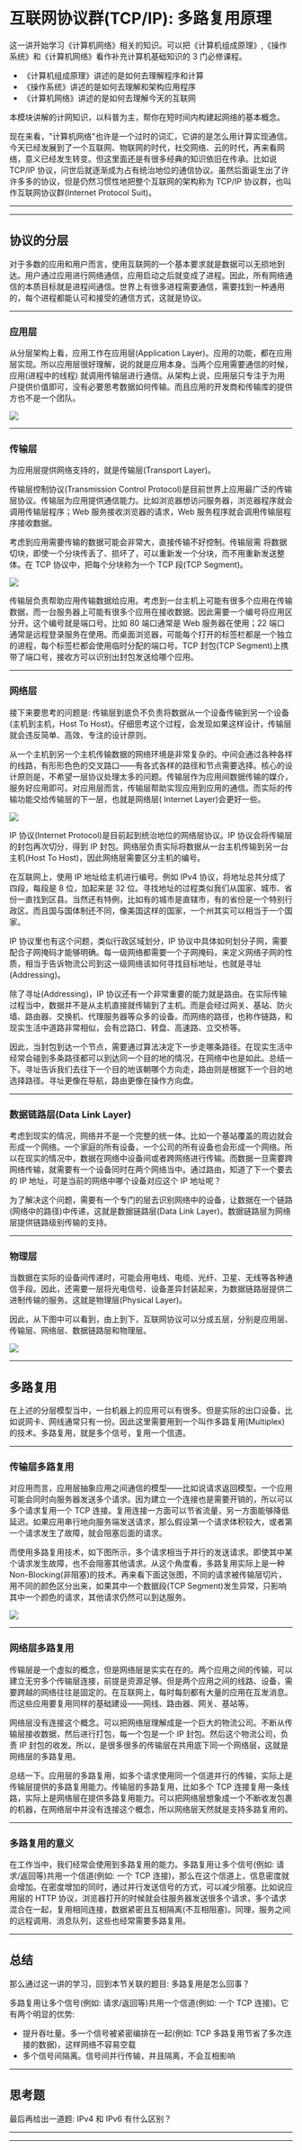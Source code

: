 # 互联网协议群(TCP/IP): 多路复用原理

这一讲开始学习《计算机网络》相关的知识。可以把《计算机组成原理》,《操作系统》和《计算机网络》看作补充计算机基础知识的 3 门必修课程。

* 《计算机组成原理》讲述的是如何去理解程序和计算
* 《操作系统》讲述的是如何去理解和架构应用程序
* 《计算机网络》讲述的是如何去理解今天的互联网

本模块讲解的计网知识，以科普为主，帮你在短时间内构建起网络的基本概念。

现在来看，"计算机网络"也许是一个过时的词汇，它讲的是怎么用计算实现通信。今天已经发展到了一个互联网、物联网的时代，社交网络、云的时代，再来看网络，意义已经发生转变。但这里面还是有很多经典的知识依旧在传承。比如说 TCP/IP
协议，问世后就逐渐成为占有统治地位的通信协议。虽然后面诞生出了许许多多的协议，但是仍然习惯性地把整个互联网的架构称为 TCP/IP 协议群，也叫作互联网协议群(Internet Protocol Suit)。

---
---

## 协议的分层

对于多数的应用和用户而言，使用互联网的一个基本要求就是数据可以无损地到达。用户通过应用进行网络通信，应用启动之后就变成了进程。因此，所有网络通信的本质目标就是进程间通信。世界上有很多进程需要通信，需要找到一种通用的，每个进程都能认可和接受的通信方式，这就是协议。

---

### 应用层

从分层架构上看，应用工作在应用层(Application Layer)。应用的功能，都在应用层实现。所以应用层很好理解，说的就是应用本身。当两个应用需要通信的时候，应用(进程中的线程)
就调用传输层进行通信。从架构上说，应用层只专注于为用户提供价值即可，没有必要思考数据如何传输。而且应用的开发商和传输库的提供方也不是一个团队。

![](../../images/module_7/33_1.png)

---

### 传输层

为应用层提供网络支持的，就是传输层(Transport Layer)。

传输层控制协议(Transmission Control Protocol)是目前世界上应用最广泛的传输层协议。传输层为应用提供通信能力。比如浏览器想访问服务器，浏览器程序就会调用传输层程序；Web 服务接收浏览器的请求，Web 服务程序就会调用传输层程序接收数据。

考虑到应用需要传输的数据可能会非常大，直接传输不好控制。传输层需 将数据切块，即使一个分块传丢了、损坏了，可以重新发一个分块，而不用重新发送整体。在 TCP 协议中，把每个分块称为一个 TCP 段(TCP Segment)。

![](../../images/module_7/33_2.png)

传输层负责帮助应用传输数据给应用。考虑到一台主机上可能有很多个应用在传输数据，而一台服务器上可能有很多个应用在接收数据。因此需要一个编号将应用区分开。这个编号就是端口号。比如 80 端口通常是 Web 服务器在使用；22
端口通常是远程登录服务在使用。而桌面浏览器，可能每个打开的标签栏都是一个独立的进程，每个标签栏都会使用临时分配的端口号。TCP 封包(TCP Segment)上携带了端口号，接收方可以识别出封包发送给哪个应用。

---

### 网络层

接下来要思考的问题是: 传输层到底负不负责将数据从一个设备传输到另一个设备(主机到主机，Host To Host)。仔细思考这个过程，会发现如果这样设计，传输层就会违反简单、高效、专注的设计原则。

从一个主机到另一个主机传输数据的网络环境是非常复杂的。中间会通过各种各样的线路，有形形色色的交叉路口——有各式各样的路径和节点需要选择。核心的设计原则是，不希望一层协议处理太多的问题。传输层作为应用间数据传输的媒介，服务好应用即可。对应用层而言，传输层帮助实现应用到应用的通信。而实际的传输功能交给传输层的下一层，也就是网络层(
Internet Layer)会更好一些。

![](../../images/module_7/33_3.png)

IP 协议(Internet Protocol)是目前起到统治地位的网络层协议。IP 协议会将传输层的封包再次切分，得到 IP 封包。网络层负责实际将数据从一台主机传输到另一台主机(Host To Host)，因此网络层需要区分主机的编号。

在互联网上，使用 IP 地址给主机进行编号。例如 IPv4 协议，将地址总共分成了四段，每段是 8 位，加起来是 32
位。寻找地址的过程类似我们从国家、城市、省份一直找到区县。当然还有特例，比如有的城市是直辖市，有的省份是一个特别行政区。而且国与国体制还不同，像美国这样的国家，一个州其实可以相当于一个国家。

IP 协议里也有这个问题，类似行政区域划分，IP 协议中具体如何划分子网，需要配合子网掩码才能够明确。每一级网络都需要一个子网掩码，来定义网络子网的性质，相当于告诉物流公司到这一级网络该如何寻找目标地址，也就是寻址(Addressing)。

除了寻址(Addressing)，IP 协议还有一个非常重要的能力就是路由。在实际传输过程当中，数据并不是从主机直接就传输到了主机。而是会经过网关、基站、防火墙、路由器、交换机、代理服务器等众多的设备。而网络的路径，也称作链路，和现实生活中道路非常相似，会有岔路口、转盘、高速路、立交桥等。

因此，当封包到达一个节点，需要通过算法决定下一步走哪条路径。在现实生活中经常会碰到多条路径都可以到达同一个目的地的情况，在网络中也是如此。总结一下。寻址告诉我们去往下一个目的地该朝哪个方向走，路由则是根据下一个目的地选择路径。寻址更像在导航，路由更像在操作方向盘。

---

### 数据链路层(Data Link Layer)

考虑到现实的情况，网络并不是一个完整的统一体。比如一个基站覆盖的周边就会形成一个网络。一个家庭的所有设备，一个公司的所有设备也会形成一个网络。所以在现实的情况中，数据在网络中设备间或者跨网络进行传输。而数据一旦需要跨网络传输，就需要有一个设备同时在两个网络当中。通过路由，知道了下一个要去的
IP 地址，可是当前的网络中哪个设备对应这个 IP 地址呢？

为了解决这个问题，需要有一个专门的层去识别网络中的设备，让数据在一个链路(网络中的路径)中传递，这就是数据链路层(Data Link Layer)。数据链路层为网络层提供链路级别传输的支持。

---

### 物理层

当数据在实际的设备间传递时，可能会用电线、电缆、光纤、卫星、无线等各种通信手段。因此，还需要一层将光电信号、设备差异封装起来，为数据链路层提供二进制传输的服务。这就是物理层(Physical Layer)。

因此，从下图中可以看到，由上到下，互联网协议可以分成五层，分别是应用层、传输层、网络层、数据链路层和物理层。

![](../../images/module_7/33_4.png)

---

## 多路复用

在上述的分层模型当中，一台机器上的应用可以有很多。但是实际的出口设备，比如说网卡、网线通常只有一份。因此这里需要用到一个叫作多路复用(Multiplex)的技术。多路复用，就是多个信号，复用一个信道。

---

### 传输层多路复用

对应用而言，应用层抽象应用之间通信的模型——比如说请求返回模型。一个应用可能会同时向服务器发送多个请求。因为建立一个连接也是需要开销的，所以可以多个请求复用一个 TCP
连接。复用连接一方面可以节省流量，另一方面能够降低延迟。如果应用串行地向服务端发送请求，那么假设第一个请求体积较大，或者第一个请求发生了故障，就会阻塞后面的请求。

而使用多路复用技术，如下图所示，多个请求相当于并行的发送请求。即使其中某个请求发生故障，也不会阻塞其他请求。从这个角度看，多路复用实际上是一种 Non-Blocking(非阻塞)的技术。再来看下面这张图，不同的请求被传输层切片，用不同的颜色区分出来，如果其中一个数据段(TCP Segment)发生异常，只影响其中一个颜色的请求，其他请求仍然可以到达服务。

![](../../images/module_7/33_5.png)

---

### 网络层多路复用

传输层是一个虚拟的概念，但是网络层是实实在在的。两个应用之间的传输，可以建立无穷多个传输层连接，前提是资源足够。但是两个应用之间的线路、设备，需要跨越的网络往往是固定的。在互联网上，每时每刻都有大量的应用在互发消息。而这些应用要复用同样的基础建设——网线、路由器、网关、基站等。

网络层没有连接这个概念。可以把网络层理解成是一个巨大的物流公司。不断从传输层接收数据，然后进行打包，每一个包是一个 IP 封包。然后这个物流公司，负责 IP
封包的收发。所以，是很多很多的传输层在共用底下同一个网络层，这就是网络层的多路复用。

总结一下。应用层的多路复用，如多个请求使用同一个信道并行的传输，实际上是传输层提供的多路复用能力。传输层的多路复用，比如多个 TCP
连接复用一条线路，实际上是网络层在提供多路复用能力。可以把网络层想象成一个不断收发包裹的机器，在网络层中并没有连接这个概念，所以网络层天然就是支持多路复用的。

---

### 多路复用的意义

在工作当中，我们经常会使用到多路复用的能力。多路复用让多个信号(例如: 请求/返回等)共用一个信道(例如: 一个 TCP 连接)，那么在这个信道上，信息密度就会增加。在密度增加的同时，通过并行发送信号的方式，可以减少阻塞。比如说应用层的
HTTP 协议，浏览器打开的时候就会往服务器发送很多个请求，多个请求混合在一起，复用相同连接，数据紧密且互相隔离(不互相阻塞)。同理，服务之间的远程调用、消息队列，这些也经常需要多路复用。

---

## 总结

那么通过这一讲的学习，回到本节关联的题目: 多路复用是怎么回事？

多路复用让多个信号(例如: 请求/返回等)共用一个信道(例如: 一个 TCP 连接)。它有两个明显的优势: 

* 提升吞吐量。多一个信号被紧密编排在一起(例如: TCP 多路复用节省了多次连接的数据)，这样网络不容易空载
* 多个信号间隔离。信号间并行传输，并且隔离，不会互相影响

---

## 思考题

最后再给出一道题: IPv4 和 IPv6 有什么区别？

---
---

